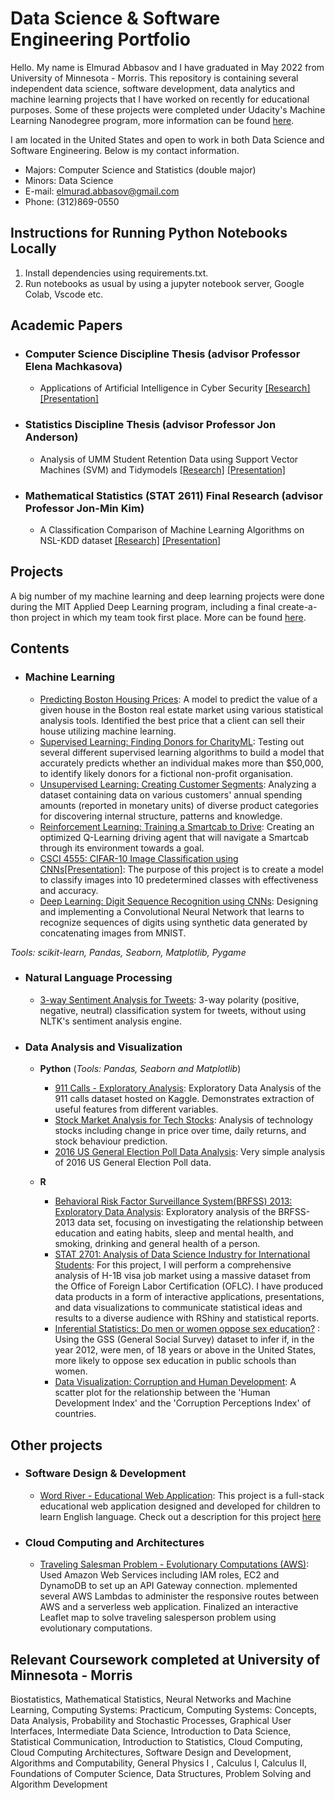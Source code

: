 # Data Science & Software Engineering Portfolio

Hello. My name is Elmurad Abbasov and I have graduated in May 2022 from University of Minnesota - Morris. This repository is containing several independent data science, software development, data analytics and machine learning projects that I have worked on recently for educational purposes. Some of these projects were completed under Udacity's Machine Learning Nanodegree program, more information can be found [here](https://notebook.community/). 

I am located in the United States and open to work in both Data Science and Software Engineering. Below is my contact information.

- Majors: Computer Science and Statistics (double major)
- Minors: Data Science
- E-mail: elmurad.abbasov@gmail.com
- Phone: (312)869-0550

## Instructions for Running Python Notebooks Locally
1. Install dependencies using requirements.txt.
2. Run notebooks as usual by using a jupyter notebook server, Google Colab, Vscode etc.

## Academic Papers

- ### Computer Science Discipline Thesis (advisor Professor Elena Machkasova)
	- Applications of Artificial Intelligence in Cyber Security [[Research]](https://umm-csci.github.io/senior-seminar/seminars/fall2021/abbasov.pdf) [[Presentation]](https://umm-csci.github.io/senior-seminar/seminars/fall2021/abbasovslides.pdf)

- ### Statistics Discipline Thesis (advisor Professor Jon Anderson)
	- Analysis of UMM Student Retention Data using Support Vector Machines (SVM) and Tidymodels [[Research]](https://drive.google.com/file/d/1O_VCg4MN66kg8ub30IS-qU3dQ4XmUzu9/view) [[Presentation]](https://docs.google.com/presentation/d/e/2PACX-1vSkqkOjdJs2ELSA1POUmGhir2T65siKZAgxEhZ3TDka8Jtf1CNyT_DyUZOzepKN8D3sa-edCBm0qKNb/pub?start=false&loop=false&delayms=3000&slide=id.p)

- ### Mathematical Statistics (STAT 2611) Final Research (advisor Professor Jon-Min Kim)
	- A Classification Comparison of Machine Learning Algorithms on NSL-KDD dataset [[Research]](https://drive.google.com/file/d/1_7F2banseRN3rGNobj8sPlOb5Hwt7W_F/view?usp=sharing) [[Presentation]](https://docs.google.com/presentation/d/e/2PACX-1vQsd3o6ApDUfZ2O37Hdz2NE-wGB4lU6blZXkH9z_CZAQGC8N0-WAZnzoIp3VmelGJnRQWzKGXWIpw7i/pub?start=false&loop=false&delayms=3000)

## Projects
A big number of my machine learning and deep learning projects were done during the MIT Applied Deep Learning program, including a final create-a-thon project in which my team took first place. More can be found [here](https://github.com/abbas070/MITFutureMakers#readme). 

## Contents

- ### Machine Learning

	- [Predicting Boston Housing Prices](https://github.com/abbas070/data-science-portfolio/blob/main/predicting_boston_housing/boston_housing.ipynb): A model to predict the value of a given house in the Boston real estate market using various statistical analysis tools. Identified the best price that a client can sell their house utilizing machine learning.
	- [Supervised Learning: Finding Donors for CharityML](https://github.com/abbas070/data-science-portfolio/blob/main/donor_search/finding_donors.ipynb): Testing out several different supervised learning algorithms to build a model that accurately predicts whether an individual makes more than $50,000, to identify likely donors for a fictional non-profit organisation.
	- [Unsupervised Learning: Creating Customer Segments](https://github.com/abbas070/data-science-portfolio/blob/main/creating_customer_segments/customer_segments.ipynb): Analyzing a dataset containing data on various customers' annual spending amounts (reported in monetary units) of diverse product categories for discovering internal structure, patterns and knowledge.
	- [Reinforcement Learning: Training a Smartcab to Drive](https://github.com/abbas070/data-science-portfolio/tree/main/smartcab_driving_training): Creating an optimized Q-Learning driving agent that will navigate a Smartcab through its environment towards a goal.
	- [CSCI 4555: CIFAR-10 Image Classification using CNNs](https://github.com/abbas070/CSCI-4555-Final-Project#readme)[[Presentation]](https://docs.google.com/presentation/d/e/2PACX-1vTPuJBkrYaULDqIxPTr4gKFv4yCAsr-rkjVTbbTqJZjeBGxOksJEmS3Fr8-Tl52H2lWtJrVVGXbe7mL/pub?start=false&loop=false&delayms=3000): The purpose of this project is to create a model to classify images into 10 predetermined classes with effectiveness and accuracy.
	- [Deep Learning: Digit Sequence Recognition using CNNs](https://github.com/abbas070/data-science-portfolio/blob/main/mnist-digit-recognition/mnist-digit-classification.ipynb):  Designing and implementing a Convolutional Neural Network that learns to recognize sequences of digits using synthetic data generated by concatenating images from MNIST.

_Tools: scikit-learn, Pandas, Seaborn, Matplotlib, Pygame_ 

- ### Natural Language Processing

	- [3-way Sentiment Analysis for Tweets](https://github.com/abbas070/MITFutureMakers/blob/main/site/en/tutorials/keras/text_classification.ipynb): 3-way polarity (positive, negative, neutral) classification system for tweets, without using NLTK's sentiment analysis engine.

- ### Data Analysis and Visualization
	- __Python__ (_Tools: Pandas, Seaborn and Matplotlib_)
		- [911 Calls - Exploratory Analysis](https://github.com/abbas070/data-science-portfolio/blob/main/911-analysis/911%20Calls%20-%20Exploratory%20Analysis.ipynb): Exploratory Data Analysis of the 911 calls dataset hosted on Kaggle. Demonstrates extraction of useful features from different variables.
		- [Stock Market Analysis for Tech Stocks](https://github.com/abbas070/data-science-portfolio/blob/main/stock-market-analysis/Stock%20Market%20Analysis%20for%20Tech%20Stocks.ipynb): Analysis of technology stocks including change in price over time, daily returns, and stock behaviour prediction.
		- [2016 US General Election Poll Data Analysis](https://github.com/abbas070/data-science-portfolio/blob/main/election-poll-analysis/2016%20General%20Election%20Poll%20Analysis.ipynb): Very simple analysis of 2016 US General Election Poll data. 
	

	- __R__
		- [Behavioral Risk Factor Surveillance System(BRFSS) 2013: Exploratory Data Analysis](https://rpubs.com/Elmurad/brfss2013): Exploratory analysis of the BRFSS-2013 data set, focusing on investigating the relationship between education and eating habits, sleep and mental health, and smoking, drinking and general health of a person. 
		- [STAT 2701: Analysis of Data Science Industry for International Students](https://abbas070.github.io/DataScience2701Project/): For this project, I will perform a comprehensive analysis of H-1B visa job market using a massive dataset from the Office of Foreign Labor Certification (OFLC). I have produced data products in a form of interactive applications, presentations, and data visualizations to communicate statistical ideas and results to a diverse audience with RShiny and statistical reports.
		- [Inferential Statistics: Do men or women oppose sex education?](https://rpubs.com/Elmurad/stats-inference) : Using the GSS (General Social Survey) dataset to infer if, in the year 2012, were men, of 18 years or above in the United States, more likely to oppose sex education in public schools than women.
		- [Data Visualization: Corruption and Human Development](https://rpubs.com/Elmurad/economist_data): A scatter plot for the relationship between the 'Human Development Index' and the 'Corruption Perceptions Index' of countries.

## Other projects
- ### Software Design & Development
	- [Word River - Educational Web Application](https://github.com/UMM-CSci-3601-S21): This project is a full-stack educational web application designed and developed for children to learn English language. Check out a description for this project [here](https://docs.google.com/document/u/1/d/e/2PACX-1vQBlIGHfUhGw-P2hhjc5E9S1QN0pwwBJ6Z6s2pgXUMOWT18BMiP0JFrtSDW-coYM2yllTYfOYkuYUdZ/pub)

- ### Cloud Computing and Architectures
	- [Traveling Salesman Problem - Evolutionary Computations (AWS)](https://github.com/abbas070/EvoTSPFinalProject#readme): Used Amazon Web Services including IAM roles, EC2 and DynamoDB to set up an API Gateway connection. mplemented several AWS Lambdas to administer the responsive routes between AWS and a serverless web application. Finalized an interactive Leaflet map to solve traveling salesperson problem using evolutionary computations.

## Relevant Coursework completed at University of Minnesota - Morris

Biostatistics, Mathematical Statistics, Neural Networks and Machine Learning, Computing Systems: Practicum, Computing Systems: Concepts, Data Analysis, Probability and Stochastic Processes, Graphical User Interfaces, Intermediate Data Science, Introduction to Data Science, Statistical Communication, Introduction to Statistics, Cloud Computing, Cloud Computing Architectures, Software Design and Development, Algorithms and Computability, General Physics I , Calculus I, Calculus II, Foundations of Computer Science, Data Structures, Problem Solving and Algorithm Development 
